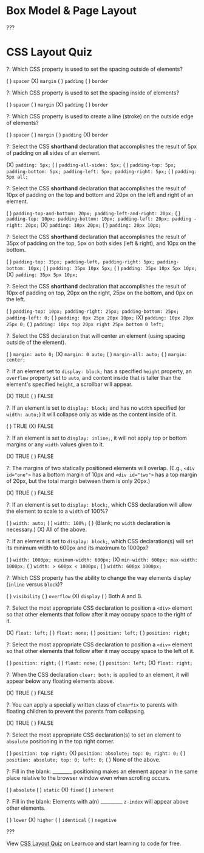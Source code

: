 # Box Model & Page Layout

???

# CSS Layout Quiz

?: Which CSS property is used to set the spacing outside of elements?

( ) `spacer`
(X) `margin`
( ) `padding`
( ) `border`

?: Which CSS property is used to set the spacing inside of elements?

( ) `spacer`
( ) `margin`
(X) `padding`
( ) `border`

?: Which CSS property is used to create a line (stroke) on the outside edge of elements?

( ) `spacer`
( ) `margin`
( ) `padding`
(X) `border`

?: Select the CSS **shorthand** declaration that accomplishes the result of 5px of padding on all sides of an element.

(X) `padding: 5px;`
( ) `padding-all-sides: 5px;`
( ) `padding-top: 5px; padding-bottom: 5px; padding-left: 5px; padding-right: 5px;`
( ) `padding: 5px all;`

?: Select the CSS **shorthand** declaration that accomplishes the result of 10px of padding on the top and bottom and 20px on the left and right of an element.

( ) `padding-top-and-bottom: 20px; padding-left-and-right: 20px;`
( ) `padding-top: 10px; padding-bottom: 10px; padding-left: 20px; padding -right: 20px;`
(X) `padding: 10px 20px;`
( ) `padding: 20px 10px;`

?: Select the CSS **shorthand** declaration that accomplishes the result of 35px of padding on the top, 5px on both sides (left & right), and 10px on the bottom.

( ) `padding-top: 35px; padding-left, padding-right: 5px; padding-bottom: 10px;`
( ) `padding: 35px 10px 5px;`
( ) `padding: 35px 10px 5px 10px;`
(X) `padding: 35px 5px 10px;`

?: Select the CSS **shorthand** declaration that accomplishes the result of 10px of padding on top, 20px on the right, 25px on the bottom, and 0px on the left.

( ) `padding-top: 10px; padding-right: 25px; padding-bottom: 25px; padding-left: 0;`
( ) `padding: 0px 25px 20px 10px;`
(X) `padding: 10px 20px 25px 0;`
( ) `padding: 10px top 20px right 25px bottom 0 left;`

?: Select the CSS declaration that will center an element (using spacing outside of the element).

( ) `margin: auto 0;`
(X) `margin: 0 auto;`
( ) `margin-all: auto;`
( ) `margin: center;`

?: If an element set to `display: block;` has a specified `height` property, an `overflow` property set to `auto`, and content inside that is taller than the element's specified `height`, a scrollbar will appear.

(X) TRUE
( ) FALSE

?: If an element is set to `display: block;` and has no `width` specified (or `width: auto;`) it will collapse only as wide as the content inside of it.

( ) TRUE
(X) FALSE

?: If an element is set to `display: inline;`, it will not apply top or bottom margins or any `width` values given to it.

(X) TRUE
( ) FALSE

?: The margins of two statically positioned elements will overlap. (E.g., `<div id="one">` has a bottom margin of 10px and `<div id="two">` has a top margin of 20px, but the total margin between them is only 20px.)

(X) TRUE
( ) FALSE

?: If an element is set to `display: block;`, which CSS declaration will allow the element to scale to a `width` of 100%?

( ) `width: auto;`
( ) `width: 100%;`
( ) (Blank; no `width` declaration is necessary.)
(X) All of the above.

?: If an element is set to `display: block;`, which CSS declaration(s) will set its minimum width to 600px and its maximum to 1000px?

( ) `width: 1000px; minimum-width: 600px;`
(X) `min-width: 600px; max-width: 1000px;`
( ) `width: > 600px < 1000px;`
( ) `width: 600px 1000px;`

?: Which CSS property has the ability to change the way elements display (`inline` versus `block`)?

( ) `visibility`
( ) `overflow`
(X) `display`
( ) Both A and B.

?: Select the most appropriate CSS declaration to position a `<div>` element so that other elements that follow after it may occupy space to the right of it.

(X) `float: left;`
( ) `float: none;`
( ) `position: left;`
( ) `position: right;`

?: Select the most appropriate CSS declaration to position a `<div>` element so that other elements that follow after it may occupy space to the left of it.

( ) `position: right;`
( ) `float: none;`
( ) `position: left;`
(X) `float: right;`

?: When the CSS declaration `clear: both;` is applied to an element, it will appear below any floating elements above.

(X) TRUE
( ) FALSE

?: You can apply a specially written class of `clearfix` to parents with floating children to prevent the parents from collapsing.

(X) TRUE
( ) FALSE

?: Select the most appropriate CSS declaration(s) to set an element to `absolute` positioning in the top right corner.

( ) `position: top right;`
(X) `position: absolute; top: 0; right: 0;`
( ) `position: absolute; top: 0; left: 0;`
( ) None of the above.

?: Fill in the blank: ________ positioning makes an element appear in the same place relative to the browser window even when scrolling occurs.

( ) `absolute`
( ) `static`
(X) `fixed`
( ) `inherent`

?: Fill in the blank: Elements with a(n) _________ `z-index` will appear above other elements.

( ) `lower`
(X) `higher`
( ) `identical`
( ) `negative`

???

<p data-visibility='hidden'>View <a href='https://learn.co/lessons/quiz-css-layout' title='CSS Layout Quiz'>CSS Layout Quiz</a> on Learn.co and start learning to code for free.</p>
